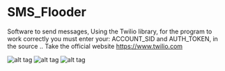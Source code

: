 # SMS_Flooder
Software to send messages, Using the Twilio library, for the program to work correctly you must enter your: ACCOUNT_SID and AUTH_TOKEN, in the source .. Take the official website https://www.twilio.com

![alt tag](http://imgur.com/U9CjvmJ)
![alt tag](http://imgur.com/QCGjDNj)
![alt tag](http://imgur.com/UtrK9zd)

